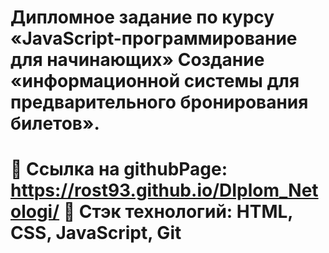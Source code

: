 Дипломное задание по курсу «JavaScript-программирование для начинающих»
Создание «информационной системы для предварительного бронирования билетов».
===============================
🔷 Ссылка на githubPage: https://rost93.github.io/DIplom_Netologi/
🔷 Стэк технологий: HTML, CSS, JavaScript, Git
===============================